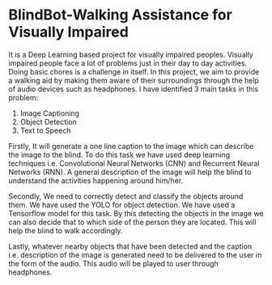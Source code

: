 # BlindBot-Walking Assistance for Visually Impaired
It is a Deep Learning based project for visually impaired peoples. Visually impaired people face a lot of problems just in their day to day activities. Doing basic chores is a challenge in itself. In this project, we aim to provide a walking aid by making them aware of their surroundings through the help of audio devices such as headphones.
I have identified 3 main tasks in this problem:
1. Image Captioning
2. Object Detection
3. Text to Speech

Firstly, It will generate a one line caption to the image which can describe the image to the blind. To do this task we have used deep learning techniques i.e. Convolutional Neural Networks (CNN) and Recurrent Neural Networks (RNN). A general description of the image will help the blind to understand the activities happening around him/her.

Secondly, We need to correctly detect and classify the objects around them. We have used the YOLO for object detection. We have used a Tensorflow model for this task. By this detecting the objects in the image we can also decide that to which side of the person they are located. This will help the blind to walk accordingly.

Lastly, whatever nearby objects that have been detected and the caption i.e. description of the image is generated need to be delivered to the user in the form of the audio. This audio will be played to user through headphones.
